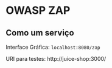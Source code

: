 # OWASP ZAP

## Como um serviço

Interface Gráfica: `localhost:8080/zap`

URI para testes: http://juice-shop:3000/
